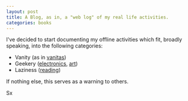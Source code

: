 ```yaml
---
layout: post
title: A Blog, as in, a "web log" of my real life activities.
categories: books
---
```


I've decided to start documenting my offline activities which fit, broadly speaking, into the following categories:
* Vanity (as in [vanitas](https://en.wikipedia.org/wiki/Vanitas))
* Geekery ([electronics](https://github.com/sachawheeler/hourglass), [art](https://www.instagram.com/sachawheeler/))
* Laziness ([reading](https://www.goodreads.com/review/list/57934627))

If nothing else, this serves as a warning to others.

Sx
